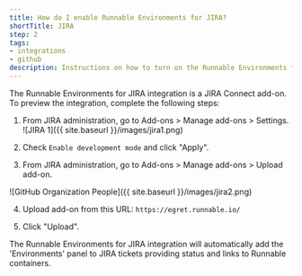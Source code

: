 ```yaml
---
title: How do I enable Runnable Environments for JIRA?
shortTitle: JIRA
step: 2
tags:
- integrations
- github
description: Instructions on how to turn on the Runnable Environments for JIRA integration
---
```


The Runnable Environments for JIRA integration is a JIRA Connect add-on. To preview the integration, complete the following steps:

1. From JIRA administration, go to Add-ons > Manage add-ons > Settings.
 ![JIRA 1]({{ site.baseurl }}/images/jira1.png)
 
2. Check `Enable development mode` and click "Apply".

3. From JIRA administration, go to Add-ons > Manage add-ons > Upload add-on.

![GitHub Organization People]({{ site.baseurl }}/images/jira2.png)
 
4. Upload add-on from this URL:  `https://egret.runnable.io/` 

5. Click "Upload".

The Runnable Environments for JIRA integration will automatically add the 'Environments' panel to JIRA tickets providing status and links to Runnable containers.
